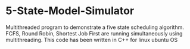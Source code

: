 # 5-State-Model-Simulator
Multithreaded program to demonstrate a five state scheduling algorithm. FCFS, Round Robin, Shortest Job First are running simultaneously using multithreading.
This code has been written in C++ for linux ubuntu OS
